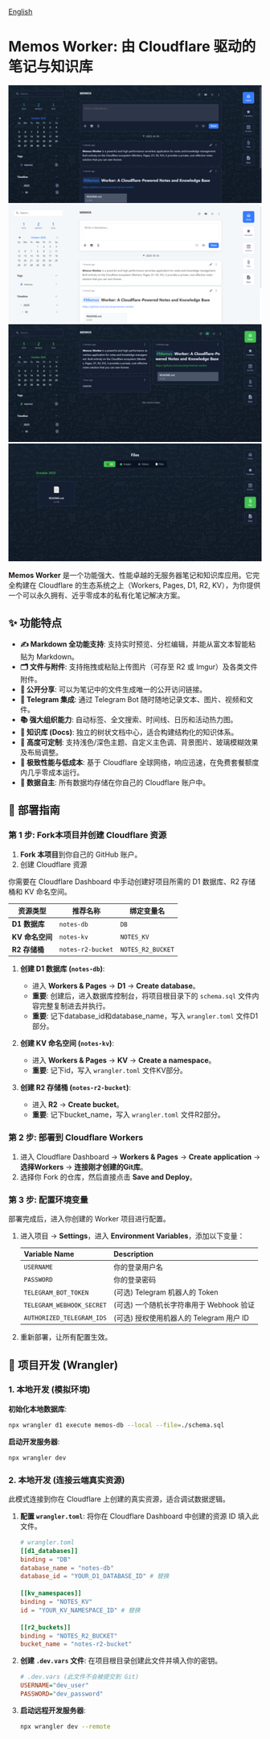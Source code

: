 [English](./README.md)

# Memos Worker: 由 Cloudflare 驱动的笔记与知识库

![1](./image/1.png)
![1](./image/2.png)
![1](./image/3.png)
![1](./image/4.png)

**Memos Worker** 是一个功能强大、性能卓越的无服务器笔记和知识库应用。它完全构建在 Cloudflare 的生态系统之上（Workers, Pages, D1, R2, KV），为你提供一个可以永久拥有、近乎零成本的私有化笔记解决方案。

## ✨ 功能特点

-   **✍️ Markdown 全功能支持**: 支持实时预览、分栏编辑，并能从富文本智能粘贴为 Markdown。
-   **🗂️ 文件与附件**: 支持拖拽或粘贴上传图片（可存至 R2 或 Imgur）及各类文件附件。
-   **🔗 公开分享**: 可以为笔记中的文件生成唯一的公开访问链接。
-   **🤖 Telegram 集成**: 通过 Telegram Bot 随时随地记录文本、图片、视频和文件。
-   **📚 强大组织能力**: 自动标签、全文搜索、时间线、日历和活动热力图。
-   **📃 知识库 (Docs)**: 独立的树状文档中心，适合构建结构化的知识体系。
-   **🎨 高度可定制**: 支持浅色/深色主题、自定义主色调、背景图片、玻璃模糊效果及布局调整。
-   **🚀 极致性能与低成本**: 基于 Cloudflare 全球网络，响应迅速，在免费套餐额度内几乎零成本运行。
-   **🔐 数据自主**: 所有数据均存储在你自己的 Cloudflare 账户中。

## 🚀 部署指南

### 第 1 步: Fork本项目并创建 Cloudflare 资源

1.  **Fork 本项目**到你自己的 GitHub 账户。
2. 创建 Cloudflare 资源

你需要在 Cloudflare Dashboard 中手动创建好项目所需的 D1 数据库、R2 存储桶和 KV 命名空间。

| 资源类型        | 推荐名称          | 绑定变量名        |
| --------------- | ----------------- | ----------------- |
| **D1 数据库**   | `notes-db`        | `DB`              |
| **KV 命名空间** | `notes-kv`        | `NOTES_KV`        |
| **R2 存储桶**   | `notes-r2-bucket` | `NOTES_R2_BUCKET` |

1.  **创建 D1 数据库 (`notes-db`)**:
	-   进入 **Workers & Pages** -> **D1** -> **Create database**。
	-   **重要**: 创建后，进入数据库控制台，将项目根目录下的 `schema.sql` 文件内容完整复制进去并执行。
    - **重要**: 记下database_id和database_name，写入 `wrangler.toml` 文件D1部分。

2.  **创建 KV 命名空间 (`notes-kv`)**:
	-   进入 **Workers & Pages** -> **KV** -> **Create a namespace**。
    - **重要**: 记下id，写入 `wrangler.toml` 文件KV部分。

3.  **创建 R2 存储桶 (`notes-r2-bucket`)**:
	-   进入 **R2** -> **Create bucket**。
    - **重要**: 记下bucket_name，写入 `wrangler.toml` 文件R2部分。

### 第 2 步: 部署到 Cloudflare Workers

1.  进入 Cloudflare Dashboard -> **Workers & Pages** -> **Create application** -> **选择Workers** -> **连接刚才创建的Git库**。
2.  选择你 Fork 的仓库，然后直接点击 **Save and Deploy**。

### 第 3 步: 配置环境变量

部署完成后，进入你创建的 Worker 项目进行配置。

1.  进入项目 -> **Settings**，进入 **Environment Variables**，添加以下变量：

	| Variable Name           | Description                          |
    | ----------------------- | ------------------------------------ |
	| `USERNAME`              | 你的登录用户名                       |
	| `PASSWORD`              | 你的登录密码                         |
	| `TELEGRAM_BOT_TOKEN`    | (可选) Telegram 机器人的 Token       |
	| `TELEGRAM_WEBHOOK_SECRET` | (可选) 一个随机长字符串用于 Webhook 验证 |
	| `AUTHORIZED_TELEGRAM_IDS` | (可选) 授权使用机器人的 Telegram 用户 ID |

2.  重新部署，让所有配置生效。

## 🔧 项目开发 (Wrangler)

### 1. 本地开发 (模拟环境)

**初始化本地数据库**:
```bash
npx wrangler d1 execute memos-db --local --file=./schema.sql
```

**启动开发服务器**:
```bash
npx wrangler dev
```

### 2. 本地开发 (连接云端真实资源)

此模式连接到你在 Cloudflare 上创建的真实资源，适合调试数据逻辑。

1.  **配置 `wrangler.toml`**: 将你在 Cloudflare Dashboard 中创建的资源 ID 填入此文件。
	```toml
	# wrangler.toml
	[[d1_databases]]
	binding = "DB"
	database_name = "notes-db"
	database_id = "YOUR_D1_DATABASE_ID" # 替换

	[[kv_namespaces]]
	binding = "NOTES_KV"
	id = "YOUR_KV_NAMESPACE_ID" # 替换

	[[r2_buckets]]
	binding = "NOTES_R2_BUCKET"
	bucket_name = "notes-r2-bucket"
	```
2.  **创建 `.dev.vars` 文件**: 在项目根目录创建此文件并填入你的密钥。
	```ini
	# .dev.vars (此文件不会被提交到 Git)
	USERNAME="dev_user"
	PASSWORD="dev_password"
	```
3.  **启动远程开发服务器**:
	```bash
	npx wrangler dev --remote
	```
